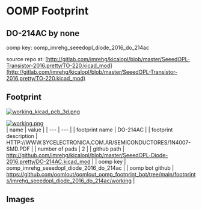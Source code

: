 # OOMP Footprint  
## DO-214AC  by none  
  
oomp key: oomp_imrehg_seeedopl_diode_2016_do_214ac  
  
source repo at: [http://gitlab.com/imrehg/kicalopl/blob/master/SeeedOPL-Transistor-2016.pretty/TO-220.kicad_mod](http://gitlab.com/imrehg/kicalopl/blob/master/SeeedOPL-Transistor-2016.pretty/TO-220.kicad_mod)  
## Footprint  
  
[![working_kicad_pcb_3d.png](working_kicad_pcb_3d_600.png)](working_kicad_pcb_3d.png)  
  
[![working.png](working_600.png)](working.png)  
| name | value | 
| --- | --- | 
| footprint name | DO-214AC | 
| footprint description | HTTP://WWW.SYCELECTRONICA.COM.AR/SEMICONDUCTORES/1N4007-SMD.PDF | 
| number of pads | 2 | 
| github path | http://github.com/imrehg/kicalopl/blob/master/SeeedOPL-Diode-2016.pretty/DO-214AC.kicad_mod | 
| oomp key | oomp_imrehg_seeedopl_diode_2016_do_214ac | 
| oomp bot github | https://github.com/oomlout/oomlout_oomp_footprint_bot/tree/main/footprints/imrehg_seeedopl_diode_2016_do_214ac/working | 
## Images  
